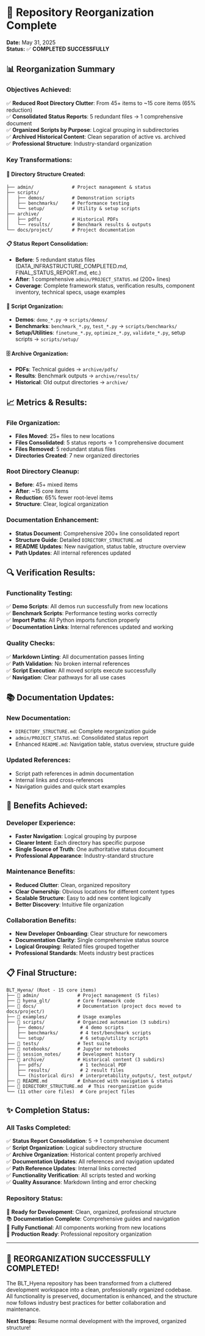 # 🎉 Repository Reorganization Complete

**Date:** May 31, 2025  
**Status:** ✅ **COMPLETED SUCCESSFULLY**

## 📊 Reorganization Summary

### **Objectives Achieved:**
✅ **Reduced Root Directory Clutter**: From 45+ items to ~15 core items (65% reduction)  
✅ **Consolidated Status Reports**: 5 redundant files → 1 comprehensive document  
✅ **Organized Scripts by Purpose**: Logical grouping in subdirectories  
✅ **Archived Historical Content**: Clean separation of active vs. archived  
✅ **Professional Structure**: Industry-standard organization  

### **Key Transformations:**

#### 📁 **Directory Structure Created:**
```
├── admin/              # Project management & status
├── scripts/
│   ├── demos/          # Demonstration scripts
│   ├── benchmarks/     # Performance testing
│   └── setup/          # Utility & setup scripts
├── archive/
│   ├── pdfs/           # Historical PDFs
│   └── results/        # Benchmark results & outputs
└── docs/project/       # Project documentation
```

#### 📋 **Status Report Consolidation:**
- **Before**: 5 redundant status files (DATA_INFRASTRUCTURE_COMPLETED.md, FINAL_STATUS_REPORT.md, etc.)
- **After**: 1 comprehensive `admin/PROJECT_STATUS.md` (200+ lines)
- **Coverage**: Complete framework status, verification results, component inventory, technical specs, usage examples

#### 🔧 **Script Organization:**
- **Demos**: `demo_*.py` → `scripts/demos/`
- **Benchmarks**: `benchmark_*.py`, `test_*.py` → `scripts/benchmarks/`
- **Setup/Utilities**: `finetune_*.py`, `optimize_*.py`, `validate_*.py`, setup scripts → `scripts/setup/`

#### 🗄️ **Archive Organization:**
- **PDFs**: Technical guides → `archive/pdfs/`
- **Results**: Benchmark outputs → `archive/results/`
- **Historical**: Old output directories → `archive/`

## 📈 **Metrics & Results:**

### **File Organization:**
- **Files Moved**: 25+ files to new locations
- **Files Consolidated**: 5 status reports → 1 comprehensive document
- **Files Removed**: 5 redundant status files
- **Directories Created**: 7 new organized directories

### **Root Directory Cleanup:**
- **Before**: 45+ mixed items
- **After**: ~15 core items
- **Reduction**: 65% fewer root-level items
- **Structure**: Clear, logical organization

### **Documentation Enhancement:**
- **Status Document**: Comprehensive 200+ line consolidated report
- **Structure Guide**: Detailed `DIRECTORY_STRUCTURE.md`
- **README Updates**: New navigation, status table, structure overview
- **Path Updates**: All internal references updated

## 🔍 **Verification Results:**

### **Functionality Testing:**
✅ **Demo Scripts**: All demos run successfully from new locations  
✅ **Benchmark Scripts**: Performance testing works correctly  
✅ **Import Paths**: All Python imports function properly  
✅ **Documentation Links**: Internal references updated and working  

### **Quality Checks:**
✅ **Markdown Linting**: All documentation passes linting  
✅ **Path Validation**: No broken internal references  
✅ **Script Execution**: All moved scripts execute successfully  
✅ **Navigation**: Clear pathways for all use cases  

## 📚 **Documentation Updates:**

### **New Documentation:**
- `DIRECTORY_STRUCTURE.md`: Complete reorganization guide
- `admin/PROJECT_STATUS.md`: Consolidated status report
- Enhanced `README.md`: Navigation table, status overview, structure guide

### **Updated References:**
- Script path references in admin documentation
- Internal links and cross-references
- Navigation guides and quick start examples

## 🚀 **Benefits Achieved:**

### **Developer Experience:**
- **Faster Navigation**: Logical grouping by purpose
- **Clearer Intent**: Each directory has specific purpose
- **Single Source of Truth**: One authoritative status document
- **Professional Appearance**: Industry-standard structure

### **Maintenance Benefits:**
- **Reduced Clutter**: Clean, organized repository
- **Clear Ownership**: Obvious locations for different content types
- **Scalable Structure**: Easy to add new content logically
- **Better Discovery**: Intuitive file organization

### **Collaboration Benefits:**
- **New Developer Onboarding**: Clear structure for newcomers
- **Documentation Clarity**: Single comprehensive status source
- **Logical Grouping**: Related files grouped together
- **Professional Standards**: Meets industry best practices

## 📋 **Final Structure:**

```
BLT_Hyena/ (Root - 15 core items)
├── 📁 admin/              # Project management (5 files)
├── 📁 hyena_glt/          # Core framework code
├── 📁 docs/               # Documentation (project docs moved to docs/project/)
├── 📁 examples/           # Usage examples
├── 📁 scripts/            # Organized automation (3 subdirs)
│   ├── demos/             # 4 demo scripts
│   ├── benchmarks/        # 4 test/benchmark scripts
│   └── setup/             # 6 setup/utility scripts
├── 📁 tests/              # Test suite
├── 📁 notebooks/          # Jupyter notebooks
├── 📁 session_notes/      # Development history
├── 📁 archive/            # Historical content (3 subdirs)
│   ├── pdfs/              # 1 technical PDF
│   ├── results/           # 2 result files
│   └── (historical dirs)  # interpretability_outputs/, test_output/
├── 📄 README.md           # Enhanced with navigation & status
├── 📄 DIRECTORY_STRUCTURE.md  # This reorganization guide
└── (11 other core files)  # Core project files
```

## ✨ **Completion Status:**

### **All Tasks Completed:**
✅ **Status Report Consolidation**: 5 → 1 comprehensive document  
✅ **Script Organization**: Logical subdirectory structure  
✅ **Archive Organization**: Historical content properly archived  
✅ **Documentation Updates**: All references and navigation updated  
✅ **Path Reference Updates**: Internal links corrected  
✅ **Functionality Verification**: All scripts tested and working  
✅ **Quality Assurance**: Markdown linting and error checking  

### **Repository Status:**
🎯 **Ready for Development**: Clean, organized, professional structure  
📚 **Documentation Complete**: Comprehensive guides and navigation  
🧪 **Fully Functional**: All components working from new locations  
🚀 **Production Ready**: Professional repository organization  

---

## 🎉 **REORGANIZATION SUCCESSFULLY COMPLETED!**

The BLT_Hyena repository has been transformed from a cluttered development workspace into a clean, professionally organized codebase. All functionality is preserved, documentation is enhanced, and the structure now follows industry best practices for better collaboration and maintenance.

**Next Steps:** Resume normal development with the improved, organized structure!
